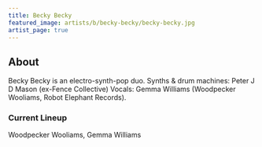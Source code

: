 ```yaml
---
title: Becky Becky
featured_image: artists/b/becky-becky/becky-becky.jpg
artist_page: true
---
```

## About

Becky Becky is an electro-synth-pop duo.
Synths & drum machines: Peter J D Mason (ex-Fence Collective)
Vocals: Gemma Williams (Woodpecker Wooliams, Robot Elephant Records).

### Current Lineup

Woodpecker Wooliams, Gemma Williams

